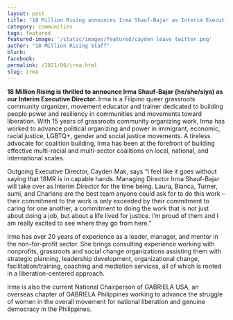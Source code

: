 ```yaml
---
layout: post
title: "18 Million Rising announces Irma Shauf-Bajar as Interim Executive Director"
category: communities
tags: featured
featured-image: '/static/images/featured/cayden leave twitter.png'
author: "18 Million Rising Staff" 
blurb: 
facebook: 
permalink: /2021/06/irma.html
slug: irma
---
```


<b>18 Million Rising is thrilled to announce Irma Shauf-Bajar (he/she/siya) as our Interim Executive Director. </b>Irma is a Filipino queer grassroots community organizer, movement educator and trainer dedicated to building people power and resiliency in communities and movements toward liberation. With 15 years of grassroots community organizing work, Irma has worked to advance political organizing and power in immigrant, economic, racial justice, LGBTQ+, gender and social justice movements. A tireless advocate for coalition building, Irma has been at the forefront of building effective multi-racial and multi-sector coalitions on local, national, and international scales. 

Outgoing Executive Director, Cayden Mak, says “I feel like it goes without saying that 18MR is in capable hands. Managing Director Irma Shauf-Bajar will take over as Interim Director for the time being. Laura, Bianca, Turner, sumi, and Charlene are the best team anyone could ask for to do this work – their commitment to the work is only exceeded by their commitment to caring for one another, a commitment to doing the work that is not just about doing a job, but about a life lived for justice. I’m proud of them and I am really excited to see where they go from here.”

Irma has over 20 years of experience as a leader, manager, and mentor in the non-for-profit sector. She brings consulting experience working with nonprofits, grassroots and social change organizations assisting them with strategic planning, leadership development, organizational change, facilitation/training, coaching and mediation services, all of which is rooted in a liberation-centered approach.

Irma is also the current National Chairperson of GABRIELA USA, an overseas chapter of GABRIELA Philippines working to advance the struggle of women in the overall movement for national liberation and genuine democracy in the Philippines. 

 




